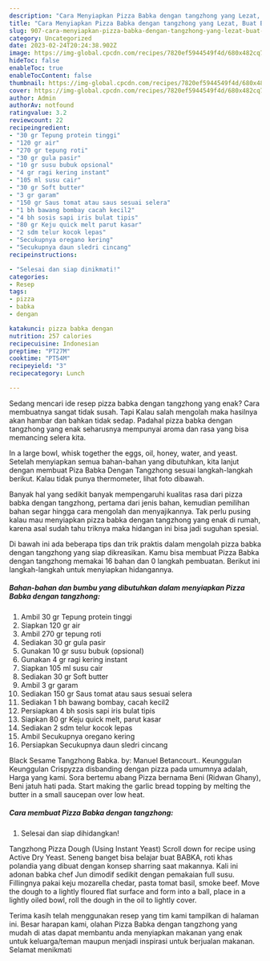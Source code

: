 ```yaml
---
description: "Cara Menyiapkan Pizza Babka dengan tangzhong yang Lezat, Buat Buka Puasa Menggugah Selera"
title: "Cara Menyiapkan Pizza Babka dengan tangzhong yang Lezat, Buat Buka Puasa Menggugah Selera"
slug: 907-cara-menyiapkan-pizza-babka-dengan-tangzhong-yang-lezat-buat-buka-puasa-menggugah-selera
category: Uncategorized
date: 2023-02-24T20:24:38.902Z
image: https://img-global.cpcdn.com/recipes/7820ef5944549f4d/680x482cq70/pizza-babka-dengan-tangzhong-foto-resep-utama.jpg
hideToc: false
enableToc: true
enableTocContent: false
thumbnail: https://img-global.cpcdn.com/recipes/7820ef5944549f4d/680x482cq70/pizza-babka-dengan-tangzhong-foto-resep-utama.jpg
cover: https://img-global.cpcdn.com/recipes/7820ef5944549f4d/680x482cq70/pizza-babka-dengan-tangzhong-foto-resep-utama.jpg
author: Admin
authorAv: notfound
ratingvalue: 3.2
reviewcount: 22
recipeingredient:
- "30 gr Tepung protein tinggi"
- "120 gr air"
- "270 gr tepung roti"
- "30 gr gula pasir"
- "10 gr susu bubuk opsional"
- "4 gr ragi kering instant"
- "105 ml susu cair"
- "30 gr Soft butter"
- "3 gr garam"
- "150 gr Saus tomat atau saus sesuai selera"
- "1 bh bawang bombay cacah kecil2"
- "4 bh sosis sapi iris bulat tipis"
- "80 gr Keju quick melt parut kasar"
- "2 sdm telur kocok lepas"
- "Secukupnya oregano kering"
- "Secukupnya daun sledri cincang"
recipeinstructions:

- "Selesai dan siap dinikmati!"
categories:
- Resep
tags:
- pizza
- babka
- dengan

katakunci: pizza babka dengan 
nutrition: 257 calories
recipecuisine: Indonesian
preptime: "PT27M"
cooktime: "PT54M"
recipeyield: "3"
recipecategory: Lunch

---
```



Sedang mencari ide resep pizza babka dengan tangzhong yang enak? Cara membuatnya sangat tidak susah. Tapi Kalau salah mengolah maka hasilnya akan hambar dan bahkan tidak sedap. Padahal pizza babka dengan tangzhong yang enak seharusnya mempunyai aroma dan rasa yang bisa memancing selera kita.


In a large bowl, whisk together the eggs, oil, honey, water, and yeast. Setelah menyiapkan semua bahan-bahan yang dibutuhkan, kita lanjut dengan membuat Piza Babka Dengan Tangzhong sesuai langkah-langkah berikut. Kalau tidak punya thermometer, lihat foto dibawah.

Banyak hal yang sedikit banyak mempengaruhi kualitas rasa dari pizza babka dengan tangzhong, pertama dari jenis bahan, kemudian pemilihan bahan segar hingga cara mengolah dan menyajikannya. Tak perlu pusing kalau mau menyiapkan pizza babka dengan tangzhong yang enak di rumah, karena asal sudah tahu triknya maka hidangan ini bisa jadi suguhan spesial.


Di bawah ini ada beberapa tips dan trik praktis dalam mengolah pizza babka dengan tangzhong yang siap dikreasikan. Kamu bisa membuat Pizza Babka dengan tangzhong memakai 16 bahan dan 0 langkah pembuatan. Berikut ini langkah-langkah untuk menyiapkan hidangannya.

<!--inarticleads1-->

##### Bahan-bahan dan bumbu yang dibutuhkan dalam menyiapkan Pizza Babka dengan tangzhong:

1. Ambil 30 gr Tepung protein tinggi
1. Siapkan 120 gr air
1. Ambil 270 gr tepung roti
1. Sediakan 30 gr gula pasir
1. Gunakan 10 gr susu bubuk (opsional)
1. Gunakan 4 gr ragi kering instant
1. Siapkan 105 ml susu cair
1. Sediakan 30 gr Soft butter
1. Ambil 3 gr garam
1. Sediakan 150 gr Saus tomat atau saus sesuai selera
1. Sediakan 1 bh bawang bombay, cacah kecil2
1. Persiapkan 4 bh sosis sapi iris bulat tipis
1. Siapkan 80 gr Keju quick melt, parut kasar
1. Sediakan 2 sdm telur kocok lepas
1. Ambil Secukupnya oregano kering
1. Persiapkan Secukupnya daun sledri cincang


Black Sesame Tangzhong Babka. by: Manuel Betancourt.. Keunggulan Keunggulan Crispyzza disbanding dengan pizza pada umumnya adalah, Harga yang kami. Sora bertemu abang Pizza bernama Beni (Ridwan Ghany), Beni jatuh hati pada. Start making the garlic bread topping by melting the butter in a small saucepan over low heat. 

<!--inarticleads2-->

##### Cara membuat Pizza Babka dengan tangzhong:


1. Selesai dan siap dihidangkan!

Tangzhong Pizza Dough (Using Instant Yeast) Scroll down for recipe using Active Dry Yeast. Seneng banget bisa belajar buat BABKA, roti khas polandia yang dibuat dengan konsep sharring saat makannya. Kali ini adonan babka chef Jun dimodif sedikit dengan pemakaian full susu. Fillingnya pakai keju mozarella chedar, pasta tomat basil, smoke beef. Move the dough to a lightly floured flat surface and form into a ball, place in a lightly oiled bowl, roll the dough in the oil to lightly cover. 

Terima kasih telah menggunakan resep yang tim kami tampilkan di halaman ini. Besar harapan kami, olahan Pizza Babka dengan tangzhong yang mudah di atas dapat membantu anda menyiapkan makanan yang enak untuk keluarga/teman maupun menjadi inspirasi untuk berjualan makanan. Selamat menikmati
